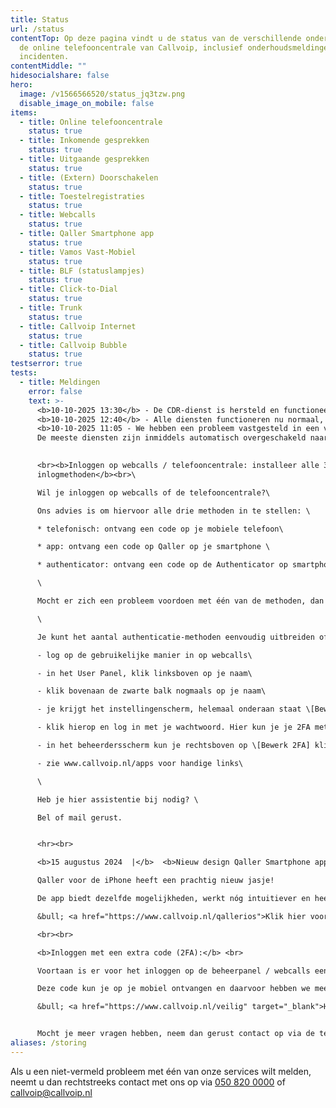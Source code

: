 ```yaml
---
title: Status
url: /status
contentTop: Op deze pagina vindt u de status van de verschillende onderdelen van
  de online telefooncentrale van Callvoip, inclusief onderhoudsmeldingen en
  incidenten.
contentMiddle: ""
hidesocialshare: false
hero:
  image: /v1566566520/status_jq3tzw.png
  disable_image_on_mobile: false
items:
  - title: Online telefooncentrale
    status: true
  - title: Inkomende gesprekken
    status: true
  - title: Uitgaande gesprekken
    status: true
  - title: (Extern) Doorschakelen
    status: true
  - title: Toestelregistraties
    status: true
  - title: Webcalls
    status: true
  - title: Qaller Smartphone app
    status: true
  - title: Vamos Vast-Mobiel
    status: true
  - title: BLF (statuslampjes)
    status: true
  - title: Click-to-Dial
    status: true
  - title: Trunk
    status: true
  - title: Callvoip Internet
    status: true
  - title: Callvoip Bubble
    status: true
testserror: true
tests:
  - title: Meldingen
    error: false
    text: >-
      <b>10-10-2025 13:30</b> - De CDR-dienst is hersteld en functioneert zoals verwacht. Alle diensten werken nu normaal.<br>
      <b>10-10-2025 12:40</b> - Alle diensten functioneren nu normaal, met uitzondering van de CDR-dienst. Onze technici werken nog steeds aan het volledig herstellen van deze functionaliteit.<br><br>
      <b>10-10-2025 11:05 - We hebben een probleem vastgesteld in een van onze datacenters dat onderbrekingen heeft veroorzaakt voor meerdere diensten.</b><br>
      De meeste diensten zijn inmiddels automatisch overgeschakeld naar een ander datacenter of zullen dat binnenkort doen. Onze technici zijn momenteel bezig met het volledig herstellen van de stabiliteit van het platform.<br><br>We blijven de situatie nauwlettend volgen en zullen een nieuwe update geven zodra de volledige stabiliteit is bevestigd.

    
      <br><b>Inloggen op webcalls / telefooncentrale: installeer alle 3
      inlogmethoden</b><br>\

      Wil je inloggen op webcalls of de telefooncentrale?\

      Ons advies is om hiervoor alle drie methoden in te stellen: \

      * telefonisch: ontvang een code op je mobiele telefoon\

      * app: ontvang een code op Qaller op je smartphone \

      * authenticator: ontvang een code op de Authenticator op smartphone of browser\

      \

      Mocht er zich een probleem voordoen met één van de methoden, dan heb je 2 backup-methoden.\

      \

      Je kunt het aantal authenticatie-methoden eenvoudig uitbreiden of aanpassen als volgt: \

      - log op de gebruikelijke manier in op webcalls\

      - in het User Panel, klik linksboven op je naam\

      - klik bovenaan de zwarte balk nogmaals op je naam\

      - je krijgt het instellingenscherm, helemaal onderaan staat \[Bewerk 2FA]\

      - klik hierop en log in met je wachtwoord. Hier kun je je 2FA methoden instellen/beheren\

      - in het beheerdersscherm kun je rechtsboven op \[Bewerk 2FA] klikken en dezelfde stappen volgen\

      - zie www.callvoip.nl/apps voor handige links\

      \

      Heb je hier assistentie bij nodig? \

      Bel of mail gerust. 


      <hr><br>

      <b>15 augustus 2024  |</b>  <b>Nieuw design Qaller Smartphone app voor iPhones</b>

      Qaller voor de iPhone heeft een prachtig nieuw jasje! 

      De app biedt dezelfde mogelijkheden, werkt nóg intuitiever en heeft een paar handige nieuwe mogelijkheden. 

      &bull; <a href="https://www.callvoip.nl/qallerios">Klik hier voor meer informatie over de nieuwe Qaller-app</a>

      <br><br>

      <b>Inloggen met een extra code (2FA):</b> <br>

      Voortaan is er voor het inloggen op de beheerpanel / webcalls een extra code nodig. 

      Deze code kun je op je mobiel ontvangen en daarvoor hebben we meerdere opties. 

      &bull; <a href="https://www.callvoip.nl/veilig" target="_blank">H﻿ier</a> vind je meer informatie. 


      M﻿ocht je meer vragen hebben, neem dan gerust contact op via de telefoon, e-mail of website chat.
aliases: /storing
---
```

Als u een niet-vermeld probleem met één van onze services wilt melden, neemt u dan rechtstreeks contact met ons op via <a href="tel:+31508200000">050 820 0000</a> of [callvoip@callvoip.nl](mailto:callvoip@callvoip.nl)
